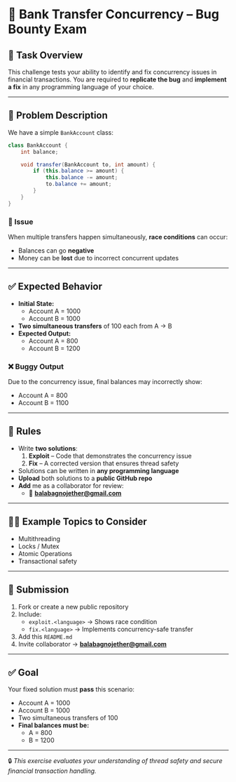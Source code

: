 # 🏦 Bank Transfer Concurrency – Bug Bounty Exam

## 📌 Task Overview
This challenge tests your ability to identify and fix concurrency issues in financial transactions. You are required to **replicate the bug** and **implement a fix** in any programming language of your choice.

---

## 🐞 Problem Description
We have a simple `BankAccount` class:

```java
class BankAccount {
    int balance;

    void transfer(BankAccount to, int amount) {
        if (this.balance >= amount) {
            this.balance -= amount;
            to.balance += amount;
        }
    }
}
```

### 🔎 Issue
When multiple transfers happen simultaneously, **race conditions** can occur:

- Balances can go **negative**
- Money can be **lost** due to incorrect concurrent updates

---

## ✅ Expected Behavior
- **Initial State:**
  - Account A = 1000
  - Account B = 1000
- **Two simultaneous transfers** of 100 each from A → B
- **Expected Output:**
  - Account A = 800
  - Account B = 1200

### ❌ Buggy Output
Due to the concurrency issue, final balances may incorrectly show:
- Account A = 800
- Account B = 1100

---

## 🔨 Rules
- Write **two solutions**:
  1. **Exploit** – Code that demonstrates the concurrency issue
  2. **Fix** – A corrected version that ensures thread safety
- Solutions can be written in **any programming language**
- **Upload** both solutions to a **public GitHub repo**
- **Add** me as a collaborator for review:
  - 📧 **balabagnojether@gmail.com**

---

## 🧑‍💻 Example Topics to Consider
- Multithreading
- Locks / Mutex
- Atomic Operations
- Transactional safety

---

## 🚀 Submission
1. Fork or create a new public repository
2. Include:
   - `exploit.<language>` → Shows race condition
   - `fix.<language>` → Implements concurrency-safe transfer
3. Add this `README.md`
4. Invite collaborator → **balabagnojether@gmail.com**

---

## ✅ Goal
Your fixed solution must **pass** this scenario:

- Account A = 1000  
- Account B = 1000  
- Two simultaneous transfers of 100  
- **Final balances must be:**  
  - A = 800  
  - B = 1200

---

🔒 *This exercise evaluates your understanding of thread safety and secure financial transaction handling.*
